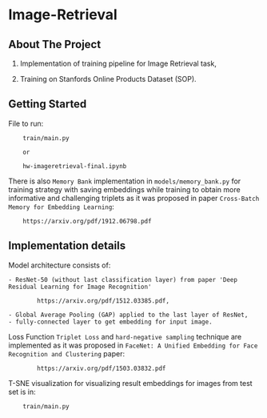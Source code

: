 # Image-Retrieval

## About The Project

1) Implementation of training pipeline for Image Retrieval task,

2) Training on Stanfords Online Products Dataset (SOP).

## Getting Started

File to run:

        train/main.py
        
        or 
        
        hw-imageretrieval-final.ipynb
        
        
 There is also `Memory Bank` implementation in `models/memory_bank.py` for training strategy with saving embeddings while training to obtain more informative and challenging triplets as it was proposed in paper `Cross-Batch Memory for Embedding Learning`:
 
        https://arxiv.org/pdf/1912.06798.pdf
        

## Implementation details

Model architecture consists of:

    - ResNet-50 (without last classification layer) from paper 'Deep Residual Learning for Image Recognition'
    
            https://arxiv.org/pdf/1512.03385.pdf,
        
    - Global Average Pooling (GAP) applied to the last layer of ResNet,
    - fully-connected layer to get embedding for input image.

Loss Function `Triplet Loss` and `hard-negative sampling` technique are implemented as it was proposed in `FaceNet: A Unified Embedding for Face Recognition and Clustering` paper:
        
            https://arxiv.org/pdf/1503.03832.pdf
            
            
 T-SNE visualization for visualizing result embeddings for images from test set is in:
 
        train/main.py
    
